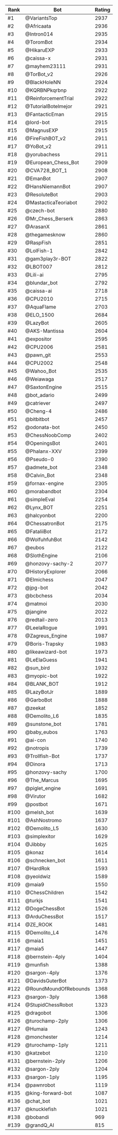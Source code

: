 Rank|Bot|Rating
---|---|---
#1|@VariantsTop|2937
#2|@Africaata|2936
#3|@Intron014|2935
#4|@ToromBot|2934
#5|@HikaruEXP|2933
#6|@caissa-x|2931
#7|@mayhem23111|2931
#8|@TorBot_v2|2926
#9|@BlackHoleNN|2924
#10|@KQRBNPkqrbnp|2922
#11|@ReinforcementTrial|2922
#12|@TutorialBotelmejor|2921
#13|@FantacticEman|2915
#14|@lord-bot|2915
#15|@MagnusEXP|2915
#16|@FireFishBOT_v2|2911
#17|@YoBot_v2|2911
#18|@yorubachess|2911
#19|@European_Chess_Bot|2909
#20|@CVA728_BOT_1|2908
#21|@EmanBot|2907
#22|@HansNiemannBot|2907
#23|@ResoluteBot|2903
#24|@MastacticaTeoriabot|2902
#25|@czech-bot|2880
#26|@Mr_Chess_Berserk|2863
#27|@ArasanX|2861
#28|@thegamesknow|2860
#29|@RaspFish|2851
#30|@LolFish-1|2842
#31|@gam3play3r-BOT|2822
#32|@LBOT007|2812
#33|@Lili-ai|2795
#34|@blundar_bot|2792
#35|@caissa-ai|2718
#36|@CPU2010|2715
#37|@AquaFlame|2703
#38|@ELO_1500|2684
#39|@LazyBot|2605
#40|@AKS-Mantissa|2604
#41|@expositor|2595
#42|@CPU2006|2581
#43|@pawn_git|2553
#44|@CPU2002|2548
#45|@Wahoo_Bot|2535
#46|@Weiawaga|2517
#47|@SaxtonEngine|2515
#48|@bot_adario|2499
#49|@catriever|2497
#50|@Cheng-4|2486
#51|@bitbitbot|2457
#52|@odonata-bot|2450
#53|@ChessNoobComp|2402
#54|@OpeningsBot|2401
#55|@Phalanx-XXV|2399
#56|@Pseudo-0|2390
#57|@admete_bot|2348
#58|@Calvin_Bot|2348
#59|@fornax-engine|2305
#60|@morabandbot|2304
#61|@simpleEval|2254
#62|@Lynx_BOT|2251
#63|@halcyonbot|2200
#64|@ChessatronBot|2175
#65|@FataliiBot|2172
#66|@WolfuhfuhBot|2142
#67|@eubos|2122
#68|@SlothEngine|2106
#69|@honzovy-sachy-2|2077
#70|@HistoryExplorer|2066
#71|@Elmichess|2047
#72|@jpg-bot|2042
#73|@bcbchess|2034
#74|@matmoi|2030
#75|@jangine|2022
#76|@redtail-zero|2013
#77|@LeelaRogue|1991
#78|@Zagreus_Engine|1987
#79|@Boris-Trapsky|1983
#80|@likeawizard-bot|1973
#81|@LeElaGuess|1941
#82|@sun_bird|1932
#83|@myopic-bot|1922
#84|@BLANK_BOT|1912
#85|@LazyBotJr|1889
#86|@GarboBot|1888
#87|@zeekat|1852
#88|@Demolito_L6|1835
#89|@sunstone_bot|1781
#90|@baby_eubos|1763
#91|@ai-con|1740
#92|@notropis|1739
#93|@Trollfish-Bot|1737
#94|@Dinora|1713
#95|@honzovy-sachy|1700
#96|@The_Marcus|1695
#97|@piglet_engine|1691
#98|@Virutor|1682
#99|@postbot|1671
#100|@melsh_bot|1639
#101|@AshNostromo|1637
#102|@Demolito_L5|1630
#103|@simplexitor|1629
#104|@Jibbby|1625
#105|@konaz|1614
#106|@schnecken_bot|1611
#107|@HardRok|1593
#108|@yeoldwiz|1589
#109|@maia9|1550
#110|@ChessChildren|1542
#111|@turkjs|1541
#112|@DogeChessBot|1526
#113|@ArduChessBot|1517
#114|@ZE_ROOK|1481
#115|@Demolito_L4|1476
#116|@maia1|1451
#117|@maia5|1447
#118|@bernstein-4ply|1404
#119|@munfish|1388
#120|@sargon-4ply|1376
#121|@DavidsGuterBot|1373
#122|@RoundMoundOfRebounds|1368
#123|@sargon-3ply|1368
#124|@StupidChessRobot|1323
#125|@dragobot|1306
#126|@turochamp-2ply|1306
#127|@Humaia|1243
#128|@monchester|1214
#129|@turochamp-1ply|1211
#130|@katzebot|1210
#131|@bernstein-2ply|1206
#132|@sargon-2ply|1204
#133|@sargon-1ply|1195
#134|@pawnrobot|1119
#135|@king-forward-bot|1087
#136|@chat_bot|1021
#137|@knucklefish|1021
#138|@bobandi|969
#139|@grandQ_AI|815
